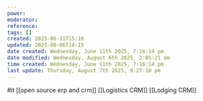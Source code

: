 ```yaml
---
power: 
moderator: 
reference: 
tags: []
created: 2025-06-11T15:16
updated: 2025-08-06T14:15
date created: Wednesday, June 11th 2025, 7:16:14 pm
date modified: Wednesday, August 6th 2025, 2:05:21 am
time created: Wednesday, June 11th 2025, 7:16:14 pm
last update: Thursday, August 7th 2025, 9:27:10 pm
---
```

#it 
[[open source erp and crm]]
[[Logistics CRM]]
[[Lodging CRM]]

